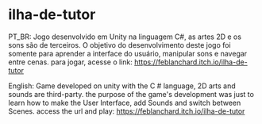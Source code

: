 # ilha-de-tutor

PT_BR:
Jogo desenvolvido em Unity na linguagem C#, as artes 2D e os sons são de terceiros.
O objetivo do desenvolvimento deste jogo foi somente para aprender a interface do usuário, manipular sons e navegar entre cenas.
para jogar, acesse o link: https://feblanchard.itch.io/ilha-de-tutor


English:
Game developed on unity with the C # language, 2D arts and sounds are third-party.
the purpose of the game's development was just to learn how to make the User Interface, add Sounds and switch between Scenes.
access the url and play: https://feblanchard.itch.io/ilha-de-tutor
